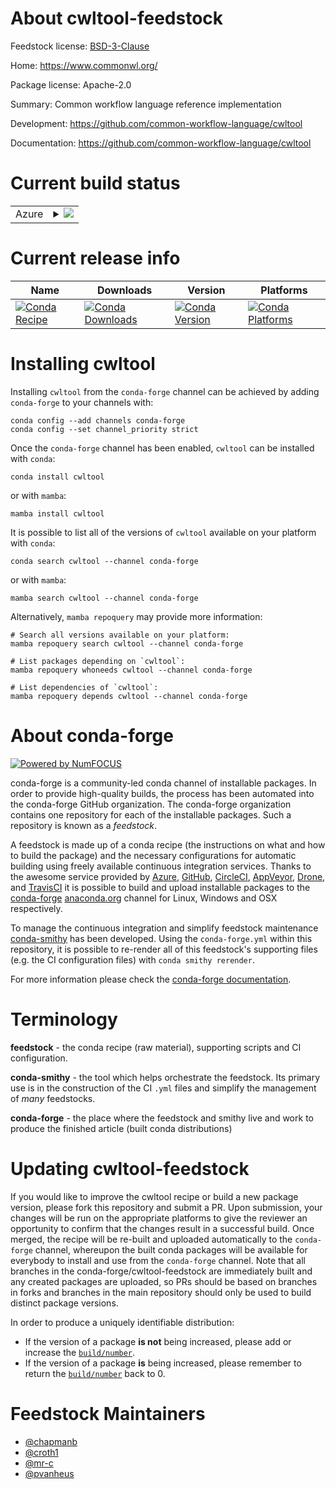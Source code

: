 About cwltool-feedstock
=======================

Feedstock license: [BSD-3-Clause](https://github.com/conda-forge/cwltool-feedstock/blob/main/LICENSE.txt)

Home: https://www.commonwl.org/

Package license: Apache-2.0

Summary: Common workflow language reference implementation

Development: https://github.com/common-workflow-language/cwltool

Documentation: https://github.com/common-workflow-language/cwltool

Current build status
====================


<table>
    
  <tr>
    <td>Azure</td>
    <td>
      <details>
        <summary>
          <a href="https://dev.azure.com/conda-forge/feedstock-builds/_build/latest?definitionId=2302&branchName=main">
            <img src="https://dev.azure.com/conda-forge/feedstock-builds/_apis/build/status/cwltool-feedstock?branchName=main">
          </a>
        </summary>
        <table>
          <thead><tr><th>Variant</th><th>Status</th></tr></thead>
          <tbody><tr>
              <td>linux_64_nodejs18python3.10.____cpython</td>
              <td>
                <a href="https://dev.azure.com/conda-forge/feedstock-builds/_build/latest?definitionId=2302&branchName=main">
                  <img src="https://dev.azure.com/conda-forge/feedstock-builds/_apis/build/status/cwltool-feedstock?branchName=main&jobName=linux&configuration=linux%20linux_64_nodejs18python3.10.____cpython" alt="variant">
                </a>
              </td>
            </tr><tr>
              <td>linux_64_nodejs18python3.11.____cpython</td>
              <td>
                <a href="https://dev.azure.com/conda-forge/feedstock-builds/_build/latest?definitionId=2302&branchName=main">
                  <img src="https://dev.azure.com/conda-forge/feedstock-builds/_apis/build/status/cwltool-feedstock?branchName=main&jobName=linux&configuration=linux%20linux_64_nodejs18python3.11.____cpython" alt="variant">
                </a>
              </td>
            </tr><tr>
              <td>linux_64_nodejs18python3.12.____cpython</td>
              <td>
                <a href="https://dev.azure.com/conda-forge/feedstock-builds/_build/latest?definitionId=2302&branchName=main">
                  <img src="https://dev.azure.com/conda-forge/feedstock-builds/_apis/build/status/cwltool-feedstock?branchName=main&jobName=linux&configuration=linux%20linux_64_nodejs18python3.12.____cpython" alt="variant">
                </a>
              </td>
            </tr><tr>
              <td>linux_64_nodejs18python3.8.____cpython</td>
              <td>
                <a href="https://dev.azure.com/conda-forge/feedstock-builds/_build/latest?definitionId=2302&branchName=main">
                  <img src="https://dev.azure.com/conda-forge/feedstock-builds/_apis/build/status/cwltool-feedstock?branchName=main&jobName=linux&configuration=linux%20linux_64_nodejs18python3.8.____cpython" alt="variant">
                </a>
              </td>
            </tr><tr>
              <td>linux_64_nodejs18python3.9.____cpython</td>
              <td>
                <a href="https://dev.azure.com/conda-forge/feedstock-builds/_build/latest?definitionId=2302&branchName=main">
                  <img src="https://dev.azure.com/conda-forge/feedstock-builds/_apis/build/status/cwltool-feedstock?branchName=main&jobName=linux&configuration=linux%20linux_64_nodejs18python3.9.____cpython" alt="variant">
                </a>
              </td>
            </tr><tr>
              <td>linux_64_nodejs20python3.10.____cpython</td>
              <td>
                <a href="https://dev.azure.com/conda-forge/feedstock-builds/_build/latest?definitionId=2302&branchName=main">
                  <img src="https://dev.azure.com/conda-forge/feedstock-builds/_apis/build/status/cwltool-feedstock?branchName=main&jobName=linux&configuration=linux%20linux_64_nodejs20python3.10.____cpython" alt="variant">
                </a>
              </td>
            </tr><tr>
              <td>linux_64_nodejs20python3.11.____cpython</td>
              <td>
                <a href="https://dev.azure.com/conda-forge/feedstock-builds/_build/latest?definitionId=2302&branchName=main">
                  <img src="https://dev.azure.com/conda-forge/feedstock-builds/_apis/build/status/cwltool-feedstock?branchName=main&jobName=linux&configuration=linux%20linux_64_nodejs20python3.11.____cpython" alt="variant">
                </a>
              </td>
            </tr><tr>
              <td>linux_64_nodejs20python3.12.____cpython</td>
              <td>
                <a href="https://dev.azure.com/conda-forge/feedstock-builds/_build/latest?definitionId=2302&branchName=main">
                  <img src="https://dev.azure.com/conda-forge/feedstock-builds/_apis/build/status/cwltool-feedstock?branchName=main&jobName=linux&configuration=linux%20linux_64_nodejs20python3.12.____cpython" alt="variant">
                </a>
              </td>
            </tr><tr>
              <td>linux_64_nodejs20python3.8.____cpython</td>
              <td>
                <a href="https://dev.azure.com/conda-forge/feedstock-builds/_build/latest?definitionId=2302&branchName=main">
                  <img src="https://dev.azure.com/conda-forge/feedstock-builds/_apis/build/status/cwltool-feedstock?branchName=main&jobName=linux&configuration=linux%20linux_64_nodejs20python3.8.____cpython" alt="variant">
                </a>
              </td>
            </tr><tr>
              <td>linux_64_nodejs20python3.9.____cpython</td>
              <td>
                <a href="https://dev.azure.com/conda-forge/feedstock-builds/_build/latest?definitionId=2302&branchName=main">
                  <img src="https://dev.azure.com/conda-forge/feedstock-builds/_apis/build/status/cwltool-feedstock?branchName=main&jobName=linux&configuration=linux%20linux_64_nodejs20python3.9.____cpython" alt="variant">
                </a>
              </td>
            </tr><tr>
              <td>linux_aarch64_nodejs18python3.10.____cpython</td>
              <td>
                <a href="https://dev.azure.com/conda-forge/feedstock-builds/_build/latest?definitionId=2302&branchName=main">
                  <img src="https://dev.azure.com/conda-forge/feedstock-builds/_apis/build/status/cwltool-feedstock?branchName=main&jobName=linux&configuration=linux%20linux_aarch64_nodejs18python3.10.____cpython" alt="variant">
                </a>
              </td>
            </tr><tr>
              <td>linux_aarch64_nodejs18python3.11.____cpython</td>
              <td>
                <a href="https://dev.azure.com/conda-forge/feedstock-builds/_build/latest?definitionId=2302&branchName=main">
                  <img src="https://dev.azure.com/conda-forge/feedstock-builds/_apis/build/status/cwltool-feedstock?branchName=main&jobName=linux&configuration=linux%20linux_aarch64_nodejs18python3.11.____cpython" alt="variant">
                </a>
              </td>
            </tr><tr>
              <td>linux_aarch64_nodejs18python3.12.____cpython</td>
              <td>
                <a href="https://dev.azure.com/conda-forge/feedstock-builds/_build/latest?definitionId=2302&branchName=main">
                  <img src="https://dev.azure.com/conda-forge/feedstock-builds/_apis/build/status/cwltool-feedstock?branchName=main&jobName=linux&configuration=linux%20linux_aarch64_nodejs18python3.12.____cpython" alt="variant">
                </a>
              </td>
            </tr><tr>
              <td>linux_aarch64_nodejs18python3.8.____cpython</td>
              <td>
                <a href="https://dev.azure.com/conda-forge/feedstock-builds/_build/latest?definitionId=2302&branchName=main">
                  <img src="https://dev.azure.com/conda-forge/feedstock-builds/_apis/build/status/cwltool-feedstock?branchName=main&jobName=linux&configuration=linux%20linux_aarch64_nodejs18python3.8.____cpython" alt="variant">
                </a>
              </td>
            </tr><tr>
              <td>linux_aarch64_nodejs18python3.9.____cpython</td>
              <td>
                <a href="https://dev.azure.com/conda-forge/feedstock-builds/_build/latest?definitionId=2302&branchName=main">
                  <img src="https://dev.azure.com/conda-forge/feedstock-builds/_apis/build/status/cwltool-feedstock?branchName=main&jobName=linux&configuration=linux%20linux_aarch64_nodejs18python3.9.____cpython" alt="variant">
                </a>
              </td>
            </tr><tr>
              <td>linux_aarch64_nodejs20python3.10.____cpython</td>
              <td>
                <a href="https://dev.azure.com/conda-forge/feedstock-builds/_build/latest?definitionId=2302&branchName=main">
                  <img src="https://dev.azure.com/conda-forge/feedstock-builds/_apis/build/status/cwltool-feedstock?branchName=main&jobName=linux&configuration=linux%20linux_aarch64_nodejs20python3.10.____cpython" alt="variant">
                </a>
              </td>
            </tr><tr>
              <td>linux_aarch64_nodejs20python3.11.____cpython</td>
              <td>
                <a href="https://dev.azure.com/conda-forge/feedstock-builds/_build/latest?definitionId=2302&branchName=main">
                  <img src="https://dev.azure.com/conda-forge/feedstock-builds/_apis/build/status/cwltool-feedstock?branchName=main&jobName=linux&configuration=linux%20linux_aarch64_nodejs20python3.11.____cpython" alt="variant">
                </a>
              </td>
            </tr><tr>
              <td>linux_aarch64_nodejs20python3.12.____cpython</td>
              <td>
                <a href="https://dev.azure.com/conda-forge/feedstock-builds/_build/latest?definitionId=2302&branchName=main">
                  <img src="https://dev.azure.com/conda-forge/feedstock-builds/_apis/build/status/cwltool-feedstock?branchName=main&jobName=linux&configuration=linux%20linux_aarch64_nodejs20python3.12.____cpython" alt="variant">
                </a>
              </td>
            </tr><tr>
              <td>linux_aarch64_nodejs20python3.8.____cpython</td>
              <td>
                <a href="https://dev.azure.com/conda-forge/feedstock-builds/_build/latest?definitionId=2302&branchName=main">
                  <img src="https://dev.azure.com/conda-forge/feedstock-builds/_apis/build/status/cwltool-feedstock?branchName=main&jobName=linux&configuration=linux%20linux_aarch64_nodejs20python3.8.____cpython" alt="variant">
                </a>
              </td>
            </tr><tr>
              <td>linux_aarch64_nodejs20python3.9.____cpython</td>
              <td>
                <a href="https://dev.azure.com/conda-forge/feedstock-builds/_build/latest?definitionId=2302&branchName=main">
                  <img src="https://dev.azure.com/conda-forge/feedstock-builds/_apis/build/status/cwltool-feedstock?branchName=main&jobName=linux&configuration=linux%20linux_aarch64_nodejs20python3.9.____cpython" alt="variant">
                </a>
              </td>
            </tr><tr>
              <td>linux_ppc64le_nodejs18python3.10.____cpython</td>
              <td>
                <a href="https://dev.azure.com/conda-forge/feedstock-builds/_build/latest?definitionId=2302&branchName=main">
                  <img src="https://dev.azure.com/conda-forge/feedstock-builds/_apis/build/status/cwltool-feedstock?branchName=main&jobName=linux&configuration=linux%20linux_ppc64le_nodejs18python3.10.____cpython" alt="variant">
                </a>
              </td>
            </tr><tr>
              <td>linux_ppc64le_nodejs18python3.11.____cpython</td>
              <td>
                <a href="https://dev.azure.com/conda-forge/feedstock-builds/_build/latest?definitionId=2302&branchName=main">
                  <img src="https://dev.azure.com/conda-forge/feedstock-builds/_apis/build/status/cwltool-feedstock?branchName=main&jobName=linux&configuration=linux%20linux_ppc64le_nodejs18python3.11.____cpython" alt="variant">
                </a>
              </td>
            </tr><tr>
              <td>linux_ppc64le_nodejs18python3.12.____cpython</td>
              <td>
                <a href="https://dev.azure.com/conda-forge/feedstock-builds/_build/latest?definitionId=2302&branchName=main">
                  <img src="https://dev.azure.com/conda-forge/feedstock-builds/_apis/build/status/cwltool-feedstock?branchName=main&jobName=linux&configuration=linux%20linux_ppc64le_nodejs18python3.12.____cpython" alt="variant">
                </a>
              </td>
            </tr><tr>
              <td>linux_ppc64le_nodejs18python3.8.____cpython</td>
              <td>
                <a href="https://dev.azure.com/conda-forge/feedstock-builds/_build/latest?definitionId=2302&branchName=main">
                  <img src="https://dev.azure.com/conda-forge/feedstock-builds/_apis/build/status/cwltool-feedstock?branchName=main&jobName=linux&configuration=linux%20linux_ppc64le_nodejs18python3.8.____cpython" alt="variant">
                </a>
              </td>
            </tr><tr>
              <td>linux_ppc64le_nodejs18python3.9.____cpython</td>
              <td>
                <a href="https://dev.azure.com/conda-forge/feedstock-builds/_build/latest?definitionId=2302&branchName=main">
                  <img src="https://dev.azure.com/conda-forge/feedstock-builds/_apis/build/status/cwltool-feedstock?branchName=main&jobName=linux&configuration=linux%20linux_ppc64le_nodejs18python3.9.____cpython" alt="variant">
                </a>
              </td>
            </tr><tr>
              <td>linux_ppc64le_nodejs20python3.10.____cpython</td>
              <td>
                <a href="https://dev.azure.com/conda-forge/feedstock-builds/_build/latest?definitionId=2302&branchName=main">
                  <img src="https://dev.azure.com/conda-forge/feedstock-builds/_apis/build/status/cwltool-feedstock?branchName=main&jobName=linux&configuration=linux%20linux_ppc64le_nodejs20python3.10.____cpython" alt="variant">
                </a>
              </td>
            </tr><tr>
              <td>linux_ppc64le_nodejs20python3.11.____cpython</td>
              <td>
                <a href="https://dev.azure.com/conda-forge/feedstock-builds/_build/latest?definitionId=2302&branchName=main">
                  <img src="https://dev.azure.com/conda-forge/feedstock-builds/_apis/build/status/cwltool-feedstock?branchName=main&jobName=linux&configuration=linux%20linux_ppc64le_nodejs20python3.11.____cpython" alt="variant">
                </a>
              </td>
            </tr><tr>
              <td>linux_ppc64le_nodejs20python3.12.____cpython</td>
              <td>
                <a href="https://dev.azure.com/conda-forge/feedstock-builds/_build/latest?definitionId=2302&branchName=main">
                  <img src="https://dev.azure.com/conda-forge/feedstock-builds/_apis/build/status/cwltool-feedstock?branchName=main&jobName=linux&configuration=linux%20linux_ppc64le_nodejs20python3.12.____cpython" alt="variant">
                </a>
              </td>
            </tr><tr>
              <td>linux_ppc64le_nodejs20python3.8.____cpython</td>
              <td>
                <a href="https://dev.azure.com/conda-forge/feedstock-builds/_build/latest?definitionId=2302&branchName=main">
                  <img src="https://dev.azure.com/conda-forge/feedstock-builds/_apis/build/status/cwltool-feedstock?branchName=main&jobName=linux&configuration=linux%20linux_ppc64le_nodejs20python3.8.____cpython" alt="variant">
                </a>
              </td>
            </tr><tr>
              <td>linux_ppc64le_nodejs20python3.9.____cpython</td>
              <td>
                <a href="https://dev.azure.com/conda-forge/feedstock-builds/_build/latest?definitionId=2302&branchName=main">
                  <img src="https://dev.azure.com/conda-forge/feedstock-builds/_apis/build/status/cwltool-feedstock?branchName=main&jobName=linux&configuration=linux%20linux_ppc64le_nodejs20python3.9.____cpython" alt="variant">
                </a>
              </td>
            </tr><tr>
              <td>osx_64_nodejs18python3.10.____cpython</td>
              <td>
                <a href="https://dev.azure.com/conda-forge/feedstock-builds/_build/latest?definitionId=2302&branchName=main">
                  <img src="https://dev.azure.com/conda-forge/feedstock-builds/_apis/build/status/cwltool-feedstock?branchName=main&jobName=osx&configuration=osx%20osx_64_nodejs18python3.10.____cpython" alt="variant">
                </a>
              </td>
            </tr><tr>
              <td>osx_64_nodejs18python3.11.____cpython</td>
              <td>
                <a href="https://dev.azure.com/conda-forge/feedstock-builds/_build/latest?definitionId=2302&branchName=main">
                  <img src="https://dev.azure.com/conda-forge/feedstock-builds/_apis/build/status/cwltool-feedstock?branchName=main&jobName=osx&configuration=osx%20osx_64_nodejs18python3.11.____cpython" alt="variant">
                </a>
              </td>
            </tr><tr>
              <td>osx_64_nodejs18python3.12.____cpython</td>
              <td>
                <a href="https://dev.azure.com/conda-forge/feedstock-builds/_build/latest?definitionId=2302&branchName=main">
                  <img src="https://dev.azure.com/conda-forge/feedstock-builds/_apis/build/status/cwltool-feedstock?branchName=main&jobName=osx&configuration=osx%20osx_64_nodejs18python3.12.____cpython" alt="variant">
                </a>
              </td>
            </tr><tr>
              <td>osx_64_nodejs18python3.8.____cpython</td>
              <td>
                <a href="https://dev.azure.com/conda-forge/feedstock-builds/_build/latest?definitionId=2302&branchName=main">
                  <img src="https://dev.azure.com/conda-forge/feedstock-builds/_apis/build/status/cwltool-feedstock?branchName=main&jobName=osx&configuration=osx%20osx_64_nodejs18python3.8.____cpython" alt="variant">
                </a>
              </td>
            </tr><tr>
              <td>osx_64_nodejs18python3.9.____cpython</td>
              <td>
                <a href="https://dev.azure.com/conda-forge/feedstock-builds/_build/latest?definitionId=2302&branchName=main">
                  <img src="https://dev.azure.com/conda-forge/feedstock-builds/_apis/build/status/cwltool-feedstock?branchName=main&jobName=osx&configuration=osx%20osx_64_nodejs18python3.9.____cpython" alt="variant">
                </a>
              </td>
            </tr><tr>
              <td>osx_64_nodejs20python3.10.____cpython</td>
              <td>
                <a href="https://dev.azure.com/conda-forge/feedstock-builds/_build/latest?definitionId=2302&branchName=main">
                  <img src="https://dev.azure.com/conda-forge/feedstock-builds/_apis/build/status/cwltool-feedstock?branchName=main&jobName=osx&configuration=osx%20osx_64_nodejs20python3.10.____cpython" alt="variant">
                </a>
              </td>
            </tr><tr>
              <td>osx_64_nodejs20python3.11.____cpython</td>
              <td>
                <a href="https://dev.azure.com/conda-forge/feedstock-builds/_build/latest?definitionId=2302&branchName=main">
                  <img src="https://dev.azure.com/conda-forge/feedstock-builds/_apis/build/status/cwltool-feedstock?branchName=main&jobName=osx&configuration=osx%20osx_64_nodejs20python3.11.____cpython" alt="variant">
                </a>
              </td>
            </tr><tr>
              <td>osx_64_nodejs20python3.12.____cpython</td>
              <td>
                <a href="https://dev.azure.com/conda-forge/feedstock-builds/_build/latest?definitionId=2302&branchName=main">
                  <img src="https://dev.azure.com/conda-forge/feedstock-builds/_apis/build/status/cwltool-feedstock?branchName=main&jobName=osx&configuration=osx%20osx_64_nodejs20python3.12.____cpython" alt="variant">
                </a>
              </td>
            </tr><tr>
              <td>osx_64_nodejs20python3.8.____cpython</td>
              <td>
                <a href="https://dev.azure.com/conda-forge/feedstock-builds/_build/latest?definitionId=2302&branchName=main">
                  <img src="https://dev.azure.com/conda-forge/feedstock-builds/_apis/build/status/cwltool-feedstock?branchName=main&jobName=osx&configuration=osx%20osx_64_nodejs20python3.8.____cpython" alt="variant">
                </a>
              </td>
            </tr><tr>
              <td>osx_64_nodejs20python3.9.____cpython</td>
              <td>
                <a href="https://dev.azure.com/conda-forge/feedstock-builds/_build/latest?definitionId=2302&branchName=main">
                  <img src="https://dev.azure.com/conda-forge/feedstock-builds/_apis/build/status/cwltool-feedstock?branchName=main&jobName=osx&configuration=osx%20osx_64_nodejs20python3.9.____cpython" alt="variant">
                </a>
              </td>
            </tr><tr>
              <td>osx_arm64_nodejs18python3.10.____cpython</td>
              <td>
                <a href="https://dev.azure.com/conda-forge/feedstock-builds/_build/latest?definitionId=2302&branchName=main">
                  <img src="https://dev.azure.com/conda-forge/feedstock-builds/_apis/build/status/cwltool-feedstock?branchName=main&jobName=osx&configuration=osx%20osx_arm64_nodejs18python3.10.____cpython" alt="variant">
                </a>
              </td>
            </tr><tr>
              <td>osx_arm64_nodejs18python3.11.____cpython</td>
              <td>
                <a href="https://dev.azure.com/conda-forge/feedstock-builds/_build/latest?definitionId=2302&branchName=main">
                  <img src="https://dev.azure.com/conda-forge/feedstock-builds/_apis/build/status/cwltool-feedstock?branchName=main&jobName=osx&configuration=osx%20osx_arm64_nodejs18python3.11.____cpython" alt="variant">
                </a>
              </td>
            </tr><tr>
              <td>osx_arm64_nodejs18python3.12.____cpython</td>
              <td>
                <a href="https://dev.azure.com/conda-forge/feedstock-builds/_build/latest?definitionId=2302&branchName=main">
                  <img src="https://dev.azure.com/conda-forge/feedstock-builds/_apis/build/status/cwltool-feedstock?branchName=main&jobName=osx&configuration=osx%20osx_arm64_nodejs18python3.12.____cpython" alt="variant">
                </a>
              </td>
            </tr><tr>
              <td>osx_arm64_nodejs18python3.8.____cpython</td>
              <td>
                <a href="https://dev.azure.com/conda-forge/feedstock-builds/_build/latest?definitionId=2302&branchName=main">
                  <img src="https://dev.azure.com/conda-forge/feedstock-builds/_apis/build/status/cwltool-feedstock?branchName=main&jobName=osx&configuration=osx%20osx_arm64_nodejs18python3.8.____cpython" alt="variant">
                </a>
              </td>
            </tr><tr>
              <td>osx_arm64_nodejs18python3.9.____cpython</td>
              <td>
                <a href="https://dev.azure.com/conda-forge/feedstock-builds/_build/latest?definitionId=2302&branchName=main">
                  <img src="https://dev.azure.com/conda-forge/feedstock-builds/_apis/build/status/cwltool-feedstock?branchName=main&jobName=osx&configuration=osx%20osx_arm64_nodejs18python3.9.____cpython" alt="variant">
                </a>
              </td>
            </tr><tr>
              <td>osx_arm64_nodejs20python3.10.____cpython</td>
              <td>
                <a href="https://dev.azure.com/conda-forge/feedstock-builds/_build/latest?definitionId=2302&branchName=main">
                  <img src="https://dev.azure.com/conda-forge/feedstock-builds/_apis/build/status/cwltool-feedstock?branchName=main&jobName=osx&configuration=osx%20osx_arm64_nodejs20python3.10.____cpython" alt="variant">
                </a>
              </td>
            </tr><tr>
              <td>osx_arm64_nodejs20python3.11.____cpython</td>
              <td>
                <a href="https://dev.azure.com/conda-forge/feedstock-builds/_build/latest?definitionId=2302&branchName=main">
                  <img src="https://dev.azure.com/conda-forge/feedstock-builds/_apis/build/status/cwltool-feedstock?branchName=main&jobName=osx&configuration=osx%20osx_arm64_nodejs20python3.11.____cpython" alt="variant">
                </a>
              </td>
            </tr><tr>
              <td>osx_arm64_nodejs20python3.12.____cpython</td>
              <td>
                <a href="https://dev.azure.com/conda-forge/feedstock-builds/_build/latest?definitionId=2302&branchName=main">
                  <img src="https://dev.azure.com/conda-forge/feedstock-builds/_apis/build/status/cwltool-feedstock?branchName=main&jobName=osx&configuration=osx%20osx_arm64_nodejs20python3.12.____cpython" alt="variant">
                </a>
              </td>
            </tr><tr>
              <td>osx_arm64_nodejs20python3.8.____cpython</td>
              <td>
                <a href="https://dev.azure.com/conda-forge/feedstock-builds/_build/latest?definitionId=2302&branchName=main">
                  <img src="https://dev.azure.com/conda-forge/feedstock-builds/_apis/build/status/cwltool-feedstock?branchName=main&jobName=osx&configuration=osx%20osx_arm64_nodejs20python3.8.____cpython" alt="variant">
                </a>
              </td>
            </tr><tr>
              <td>osx_arm64_nodejs20python3.9.____cpython</td>
              <td>
                <a href="https://dev.azure.com/conda-forge/feedstock-builds/_build/latest?definitionId=2302&branchName=main">
                  <img src="https://dev.azure.com/conda-forge/feedstock-builds/_apis/build/status/cwltool-feedstock?branchName=main&jobName=osx&configuration=osx%20osx_arm64_nodejs20python3.9.____cpython" alt="variant">
                </a>
              </td>
            </tr>
          </tbody>
        </table>
      </details>
    </td>
  </tr>
</table>

Current release info
====================

| Name | Downloads | Version | Platforms |
| --- | --- | --- | --- |
| [![Conda Recipe](https://img.shields.io/badge/recipe-cwltool-green.svg)](https://anaconda.org/conda-forge/cwltool) | [![Conda Downloads](https://img.shields.io/conda/dn/conda-forge/cwltool.svg)](https://anaconda.org/conda-forge/cwltool) | [![Conda Version](https://img.shields.io/conda/vn/conda-forge/cwltool.svg)](https://anaconda.org/conda-forge/cwltool) | [![Conda Platforms](https://img.shields.io/conda/pn/conda-forge/cwltool.svg)](https://anaconda.org/conda-forge/cwltool) |

Installing cwltool
==================

Installing `cwltool` from the `conda-forge` channel can be achieved by adding `conda-forge` to your channels with:

```
conda config --add channels conda-forge
conda config --set channel_priority strict
```

Once the `conda-forge` channel has been enabled, `cwltool` can be installed with `conda`:

```
conda install cwltool
```

or with `mamba`:

```
mamba install cwltool
```

It is possible to list all of the versions of `cwltool` available on your platform with `conda`:

```
conda search cwltool --channel conda-forge
```

or with `mamba`:

```
mamba search cwltool --channel conda-forge
```

Alternatively, `mamba repoquery` may provide more information:

```
# Search all versions available on your platform:
mamba repoquery search cwltool --channel conda-forge

# List packages depending on `cwltool`:
mamba repoquery whoneeds cwltool --channel conda-forge

# List dependencies of `cwltool`:
mamba repoquery depends cwltool --channel conda-forge
```


About conda-forge
=================

[![Powered by
NumFOCUS](https://img.shields.io/badge/powered%20by-NumFOCUS-orange.svg?style=flat&colorA=E1523D&colorB=007D8A)](https://numfocus.org)

conda-forge is a community-led conda channel of installable packages.
In order to provide high-quality builds, the process has been automated into the
conda-forge GitHub organization. The conda-forge organization contains one repository
for each of the installable packages. Such a repository is known as a *feedstock*.

A feedstock is made up of a conda recipe (the instructions on what and how to build
the package) and the necessary configurations for automatic building using freely
available continuous integration services. Thanks to the awesome service provided by
[Azure](https://azure.microsoft.com/en-us/services/devops/), [GitHub](https://github.com/),
[CircleCI](https://circleci.com/), [AppVeyor](https://www.appveyor.com/),
[Drone](https://cloud.drone.io/welcome), and [TravisCI](https://travis-ci.com/)
it is possible to build and upload installable packages to the
[conda-forge](https://anaconda.org/conda-forge) [anaconda.org](https://anaconda.org/)
channel for Linux, Windows and OSX respectively.

To manage the continuous integration and simplify feedstock maintenance
[conda-smithy](https://github.com/conda-forge/conda-smithy) has been developed.
Using the ``conda-forge.yml`` within this repository, it is possible to re-render all of
this feedstock's supporting files (e.g. the CI configuration files) with ``conda smithy rerender``.

For more information please check the [conda-forge documentation](https://conda-forge.org/docs/).

Terminology
===========

**feedstock** - the conda recipe (raw material), supporting scripts and CI configuration.

**conda-smithy** - the tool which helps orchestrate the feedstock.
                   Its primary use is in the construction of the CI ``.yml`` files
                   and simplify the management of *many* feedstocks.

**conda-forge** - the place where the feedstock and smithy live and work to
                  produce the finished article (built conda distributions)


Updating cwltool-feedstock
==========================

If you would like to improve the cwltool recipe or build a new
package version, please fork this repository and submit a PR. Upon submission,
your changes will be run on the appropriate platforms to give the reviewer an
opportunity to confirm that the changes result in a successful build. Once
merged, the recipe will be re-built and uploaded automatically to the
`conda-forge` channel, whereupon the built conda packages will be available for
everybody to install and use from the `conda-forge` channel.
Note that all branches in the conda-forge/cwltool-feedstock are
immediately built and any created packages are uploaded, so PRs should be based
on branches in forks and branches in the main repository should only be used to
build distinct package versions.

In order to produce a uniquely identifiable distribution:
 * If the version of a package **is not** being increased, please add or increase
   the [``build/number``](https://docs.conda.io/projects/conda-build/en/latest/resources/define-metadata.html#build-number-and-string).
 * If the version of a package **is** being increased, please remember to return
   the [``build/number``](https://docs.conda.io/projects/conda-build/en/latest/resources/define-metadata.html#build-number-and-string)
   back to 0.

Feedstock Maintainers
=====================

* [@chapmanb](https://github.com/chapmanb/)
* [@croth1](https://github.com/croth1/)
* [@mr-c](https://github.com/mr-c/)
* [@pvanheus](https://github.com/pvanheus/)

